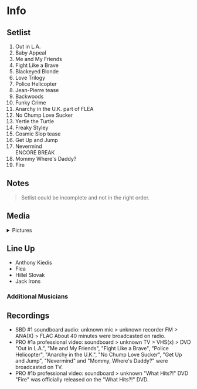 # Info

## Setlist

1. Out in L.A.
2. Baby Appeal
3. Me and My Friends
4. Fight Like a Brave
5. Blackeyed Blonde
6. Love Trilogy
7. Police Helicopter
8. Jean-Pierre tease
9. Backwoods
10. Funky Crime
11. Anarchy in the U.K. part of FLEA
12. No Chump Love Sucker
13. Yertle the Turtle
14. Freaky Styley
15. Cosmic Slop tease
16. Get Up and Jump
17. Nevermind
<br>ENCORE BREAK
18. Mommy Where's Daddy?
19. Fire

## Notes

> Setlist could be incomplete and not in the right order.

## Media 

<details>
  <summary>Pictures</summary>
  <!--<img alt="Setlist" title="Setlist" src="_.jpg" height="200" />
  <img alt="Clipping" title="Clipping" src="_.jpg" height="200" />
  <img alt="Flyer" title="Flyer" src="_.jpg" height="200" />-->
</details>

## Line Up

* Anthony Kiedis
* Flea
* Hillel Slovak
* Jack Irons

### Additional Musicians

## Recordings

* SBD #1 soundboard audio: unknown mic > unknown recorder FM > ANA(X) > FLAC About 40 minutes were broadcasted on radio.
* PRO #1a professional video: soundboard > unknown TV > VHS(x) > DVD "Out in L.A.", "Me and My Friends", "Fight Like a Brave", "Police Helicopter", "Anarchy in the U.K.", "No Chump Love Sucker", "Get Up and Jump", "Nevermind" and "Mommy, Where's Daddy?" were broadcasted on TV.
* PRO #1b professional video: soundboard > unknown "What Hits?!" DVD "Fire" was officially released on the "What Hits?!" DVD.

